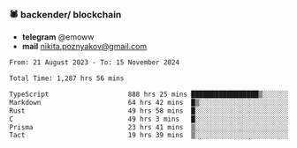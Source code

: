 ### 🕷 backender/ blockchain
- **telegram** @emoww
- **mail** nikita.poznyakov@gmail.com

<!--START_SECTION:waka-->

```txt
From: 21 August 2023 - To: 15 November 2024

Total Time: 1,287 hrs 56 mins

TypeScript                    888 hrs 25 mins █████████████████▒░░░░░░░   68.72 %
Markdown                      64 hrs 42 mins  █▒░░░░░░░░░░░░░░░░░░░░░░░   05.01 %
Rust                          49 hrs 58 mins  █░░░░░░░░░░░░░░░░░░░░░░░░   03.87 %
C                             49 hrs 3 mins   █░░░░░░░░░░░░░░░░░░░░░░░░   03.80 %
Prisma                        23 hrs 41 mins  ▒░░░░░░░░░░░░░░░░░░░░░░░░   01.83 %
Tact                          19 hrs 39 mins  ▒░░░░░░░░░░░░░░░░░░░░░░░░   01.52 %
```

<!--END_SECTION:waka-->




